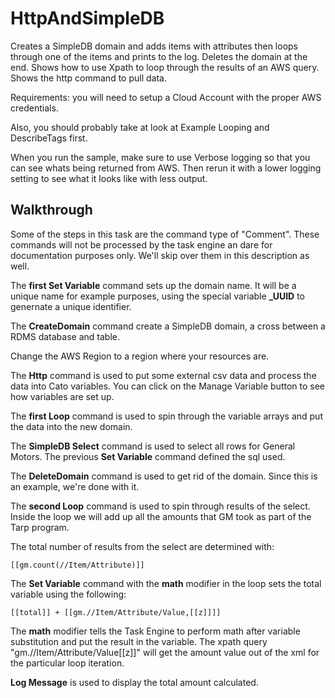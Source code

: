 HttpAndSimpleDB
=============

Creates a SimpleDB domain and adds items with attributes then loops through one of the items and prints to the log. Deletes the domain at the end. Shows how to use Xpath to loop through the results of an AWS query. Shows the http command to pull data.

Requirements: you will need to setup a Cloud Account with the proper AWS credentials.

Also, you should probably take at look at Example Looping and DescribeTags first.

When you run the sample, make sure to use Verbose logging so that you can see whats being returned from AWS. Then rerun it with a lower logging setting to see what it looks like with less output.

Walkthrough
-----------

Some of the steps in this task are the command type of "Comment". These commands will not be processed by the task engine an dare for documentation purposes only. 
We'll skip over them in this description as well. 

The **first Set Variable** command sets up the domain name. It will be a unique name for example purposes, using the special variable **_UUID** to genernate a unique identifier. 

The **CreateDomain** command create a SimpleDB domain, a cross between a RDMS database and table.

Change the AWS Region to a region where your resources are.

The **Http** command is used to put some external csv data and process the data into Cato variables. You can click on the Manage Variable button to see how variables are set up. 

The **first Loop** command is used to spin through the variable arrays and put the data into the new domain. 

The **SimpleDB Select** command is used to select all rows for General Motors. The previous **Set Variable** command defined the sql used.

The **DeleteDomain** command is used to get rid of the domain. Since this is an example, we're done with it. 

The **second Loop** command is used to spin through results of the select. Inside the loop we will add up all the amounts that GM took as part of the Tarp program.

The total number of results from the select are determined with:

    [[gm.count(//Item/Attribute)]]

The **Set Variable** command with the **math** modifier in the loop sets the total variable using the following:

    [[total]] + [[gm.//Item/Attribute/Value,[[z]]]]

The **math** modifier tells the Task Engine to perform math after variable substitution and put the result in the variable. The xpath query "gm.//Item/Attribute/Value[[z]]" will get the amount value out of the xml for the particular loop iteration. 

**Log Message** is used to display the total amount calculated. 
